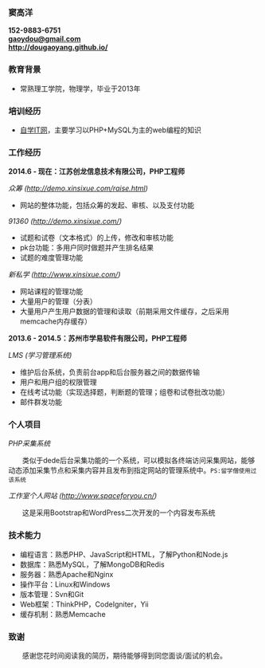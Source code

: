 ### 窦高洋
__152-9883-6751__  
__[gaoydou@gmail.com](mailto:gaoydou@gmail.com)__  
__<http://dougaoyang.github.io/>__


### 教育背景
- 常熟理工学院，物理学，毕业于2013年


### 培训经历
- [自学IT网](http://www.zixue.it)，主要学习以PHP+MySQL为主的web编程的知识


### 工作经历
__2014.6 - 现在：江苏创龙信息技术有限公司，PHP工程师__

*众筹 (<http://demo.xinsixue.com/raise.html>)*

- 网站的整体功能，包括众筹的发起、审核、以及支付功能

*91360 (<http://demo.xinsixue.com/>)*

- 试题和试卷（文本格式）的上传，修改和审核功能
- pk台功能：多用户同时做题并产生排名结果
- 试题的难度管理功能

*新私学 (<http://www.xinsixue.com/>)*

- 网站课程的管理功能
- 大量用户的管理（分表）
- 大量用户产生用户数据的管理和读取（前期采用文件缓存，之后采用memcache内存缓存）

__2013.6 - 2014.5：苏州市学易软件有限公司，PHP工程师__

*LMS (学习管理系统)*

- 维护后台系统，负责前台app和后台服务器之间的数据传输
- 用户和用户组的权限管理
- 在线考试功能（实现选择题，判断题的管理；组卷和试卷批改功能）
- 邮件群发功能


### 个人项目
*PHP采集系统*

　　类似于dede后台采集功能的一个系统，可以模拟各终端访问采集网站，能够动态添加采集节点和采集内容并且发布到指定网站的管理系统中。`PS:留学僧使用过该系统`


*工作室个人网站 (<http://www.spaceforyou.cn/>)*

　　这是采用Bootstrap和WordPress二次开发的一个内容发布系统


### 技术能力
- 编程语言：熟悉PHP、JavaScript和HTML，了解Python和Node.js
- 数据库：熟悉MySQL，了解MongoDB和Redis
- 服务器：熟悉Apache和Nginx
- 操作平台：Linux和Windows
- 版本管理：Svn和Git
- Web框架：ThinkPHP，CodeIgniter，Yii
- 缓存机制：熟悉Memcache


### 致谢
　　感谢您花时间阅读我的简历，期待能够得到同您面谈/面试的机会。